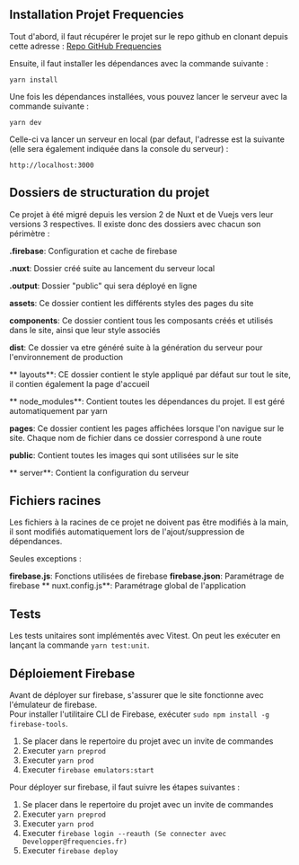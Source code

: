 ## Installation Projet Frequencies
Tout d'abord, il faut récupérer le projet sur le repo github en clonant depuis cette adresse : 
[Repo GitHub Frequencies](https://github.com/FrequenciesProduction/sitewebfrequencies)

Ensuite, il faut installer les dépendances avec la commande suivante : 

    yarn install

Une fois les dépendances installées, vous pouvez lancer le serveur avec la commande suivante : 

    yarn dev

Celle-ci va lancer un serveur en local (par defaut, l'adresse est la suivante (elle sera également indiquée dans la console du serveur) : 

    http://localhost:3000

## Dossiers de structuration du projet
Ce projet à été migré depuis les version 2  de Nuxt et de Vuejs vers leur versions 3 respectives.
Il existe donc des dossiers avec chacun son périmètre : 

**.firebase**: Configuration et cache de firebase

**.nuxt**: Dossier créé suite au lancement du serveur local

**.output**: Dossier "public" qui sera déployé en ligne

**assets**: Ce dossier contient les différents styles des pages du site

**components**: Ce dossier contient tous les composants créés et utilisés dans le site, ainsi que leur style associés

**dist**: Ce dossier va etre généré suite à la génération du serveur pour l'environnement de production

** layouts**: CE dossier contient le style appliqué par défaut sur tout le site, il contien également la page d'accueil

** node_modules**: Contient toutes les dépendances du projet. Il est géré automatiquement par yarn

**pages**: Ce dossier contient les pages affichées lorsque l'on navigue sur le site. Chaque nom de fichier dans ce dossier correspond à une route

**public**: Contient toutes les images qui sont utilisées sur le site

** server**: Contient la configuration du serveur
## Fichiers racines
Les fichiers à la racines de ce projet ne doivent pas être modifiés à la main, il sont modifiés automatiquement lors de l'ajout/suppression de dépendances.

Seules exceptions : 

**firebase.js**: Fonctions utilisées de firebase
**firebase.json**: Paramétrage de firebase
** nuxt.config.js**: Paramétrage global de l'application

## Tests
Les tests unitaires sont implémentés avec Vitest. On peut les exécuter en lançant la commande `yarn test:unit`.

## Déploiement Firebase
Avant de déployer sur firebase, s'assurer que le site fonctionne avec l'émulateur de firebase.  
Pour installer l'utilitaire CLI de Firebase, exécuter `sudo npm install -g firebase-tools`.

 1. Se placer dans le repertoire du projet avec un invite de commandes
 2. Executer ``yarn preprod``
 3. Executer ``yarn prod``
 4. Executer ``firebase emulators:start``

Pour déployer sur firebase, il faut suivre les étapes suivantes : 

 1. Se placer dans le repertoire du projet avec un invite de commandes
 2. Executer ``yarn preprod``
 3. Executer ``yarn prod``
4. Executer ``firebase login --reauth (Se connecter avec Developper@frequencies.fr)``
 5. Executer ``firebase deploy``
